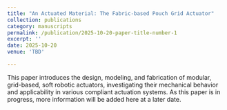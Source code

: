 ```yaml
---
title: "An Actuated Material: The Fabric-based Pouch Grid Actuator"
collection: publications
category: manuscripts
permalink: /publication/2025-10-20-paper-title-number-1
excerpt: ''
date: 2025-10-20
venue: 'TBD'

---
```

 This paper introduces the design, modeling, and fabrication of modular, grid-based, soft robotic actuators, investigating their
 mechanical behavior and applicability in various compliant actuation systems. As this paper is in progress, more information will be added here at a later date.
